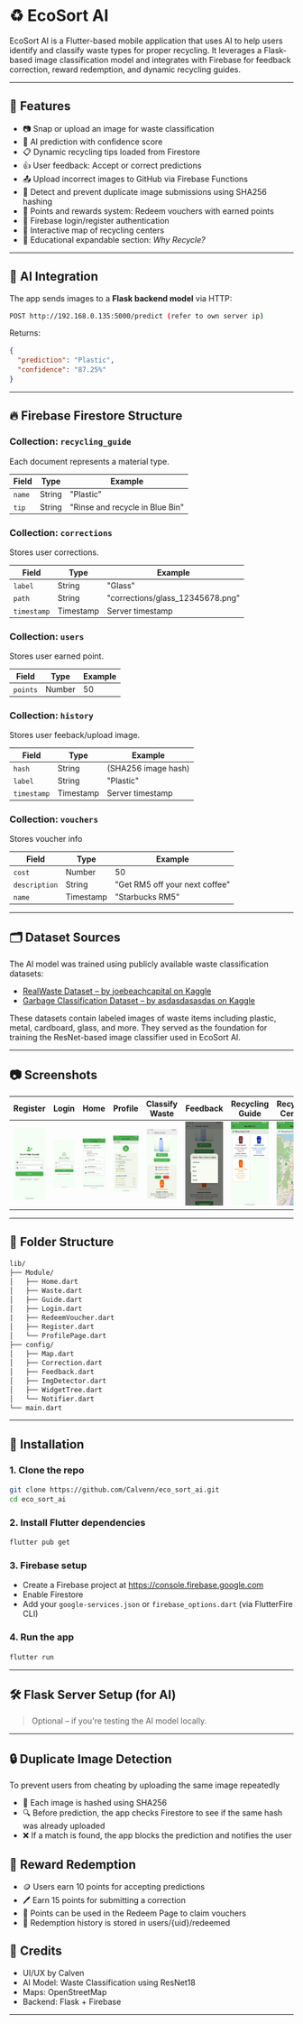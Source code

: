 # ♻️ EcoSort AI

EcoSort AI is a Flutter-based mobile application that uses AI to help users identify and classify waste types for proper recycling. It leverages a Flask-based image classification model and integrates with Firebase for feedback correction, reward redemption, and dynamic recycling guides.

---

## 📱 Features

- 📷 Snap or upload an image for waste classification  
- 🧠 AI prediction with confidence score  
- 📋 Dynamic recycling tips loaded from Firestore  
- 👍 User feedback: Accept or correct predictions  
- 📤 Upload incorrect images to GitHub via Firebase Functions  
- 🔁 Detect and prevent duplicate image submissions using SHA256 hashing  
- 🎁 Points and rewards system: Redeem vouchers with earned points  
- 🔐 Firebase login/register authentication  
- 📍 Interactive map of recycling centers  
- 📘 Educational expandable section: *Why Recycle?*    

---

## 🧠 AI Integration

The app sends images to a **Flask backend model** via HTTP:

```bash
POST http://192.168.0.135:5000/predict (refer to own server ip)
```

Returns:
```json
{
  "prediction": "Plastic",
  "confidence": "87.25%"
}
```

---

## 🔥 Firebase Firestore Structure

### Collection: `recycling_guide`
Each document represents a material type.

| Field       | Type     | Example                         |
|-------------|----------|---------------------------------|
| `name`      | String   | "Plastic"                       |
| `tip`       | String   | "Rinse and recycle in Blue Bin" |

### Collection: `corrections`
Stores user corrections.

| Field       | Type      | Example                              |
|-------------|-----------|--------------------------------------|
| `label`     | String    | "Glass"                              |
| `path`      | String    | "corrections/glass_12345678.png"     |
| `timestamp` | Timestamp | Server timestamp                     |

### Collection: `users`
Stores user earned point.

| Field       | Type      | Example                              |
|-------------|-----------|--------------------------------------|
| `points`    | Number    | 50                                   |

### Collection: `history`
Stores user feeback/upload image.

| Field       | Type      | Example                              |
|-------------|-----------|--------------------------------------|
| `hash`      | String    | (SHA256 image hash)                  |
| `label`     | String    | "Plastic"                            |
| `timestamp` | Timestamp | Server timestamp                     |

### Collection: `vouchers`
Stores voucher info

| Field       | Type      | Example                              |
|-------------|-----------|--------------------------------------|
| `cost`      | Number    | 50                                   |
| `description`| String   | "Get RM5 off your next coffee"       |
| `name`      | Timestamp | "Starbucks RM5"                      |

---

## 🗂️ Dataset Sources

The AI model was trained using publicly available waste classification datasets:

- [RealWaste Dataset – by joebeachcapital on Kaggle](https://www.kaggle.com/datasets/joebeachcapital/realwaste)  
- [Garbage Classification Dataset – by asdasdasasdas on Kaggle](https://www.kaggle.com/datasets/asdasdasasdas/garbage-classification)

These datasets contain labeled images of waste items including plastic, metal, cardboard, glass, and more. They served as the foundation for training the ResNet-based image classifier used in EcoSort AI.

---

## 📷 Screenshots

| Register | Login | Home | Profile | Classify Waste | Feedback | Recycling Guide | Recycling Centers | Voucher Redeem |
|----------|-------|------|---------|----------------|----------|-----------------|-------------------|----------------|
| ![](assets/screenshots/register.png) | ![](assets/screenshots/login.png) | ![](assets/screenshots/home.png) | ![](assets/screenshots/profile.png) | ![](assets/screenshots/classify.png) | ![](assets/screenshots/feedback.png) | ![](assets/screenshots/guide.png) | ![](assets/screenshots/map.png) | ![](assets/screenshots/redeem.png)

---

## 📁 Folder Structure

```
lib/
├── Module/
│   ├── Home.dart
│   ├── Waste.dart
│   ├── Guide.dart
│   ├── Login.dart
|   ├── RedeemVoucher.dart
│   ├── Register.dart
│   └── ProfilePage.dart
├── config/
│   ├── Map.dart
│   ├── Correction.dart
│   ├── Feedback.dart
│   ├── ImgDetector.dart
│   ├── WidgetTree.dart
│   └── Notifier.dart
└── main.dart
```

---

## 🚀 Installation

### 1. Clone the repo

```bash
git clone https://github.com/Calvenn/eco_sort_ai.git
cd eco_sort_ai
```

### 2. Install Flutter dependencies

```bash
flutter pub get
```

### 3. Firebase setup

- Create a Firebase project at https://console.firebase.google.com  
- Enable Firestore  
- Add your `google-services.json` or `firebase_options.dart` (via FlutterFire CLI)

### 4. Run the app

```bash
flutter run
```

---

## 🛠️ Flask Server Setup (for AI)

> Optional – if you're testing the AI model locally.

---

## 🔒 Duplicate Image Detection

To prevent users from cheating by uploading the same image repeatedly

- 🧮 Each image is hashed using SHA256
- 🔍 Before prediction, the app checks Firestore to see if the same hash was already uploaded
- ❌ If a match is found, the app blocks the prediction and notifies the user

## 🧾 Reward Redemption

- 🪙 Users earn 10 points for accepting predictions
- 🖊️ Earn 15 points for submitting a correction
- 🎁 Points can be used in the Redeem Page to claim vouchers
- 🔐 Redemption history is stored in users/{uid}/redeemed

## 👤 Credits

- UI/UX by Calven  
- AI Model: Waste Classification using ResNet18  
- Maps: OpenStreetMap  
- Backend: Flask + Firebase  

---

